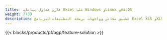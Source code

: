 ```yaml
---
title:  قارن جداول بيانات Excel على Windows وLinux وmacOS
weight: 7730
description: تطبيق مجاني وواجهات برمجة التطبيقات لبرنامج Excel XLS وXLSX وCSV وTSV وODS وSXC وFODS مقارنة الملفات
---
```

{{< blocks/products/pf/agp/feature-solution >}} 

